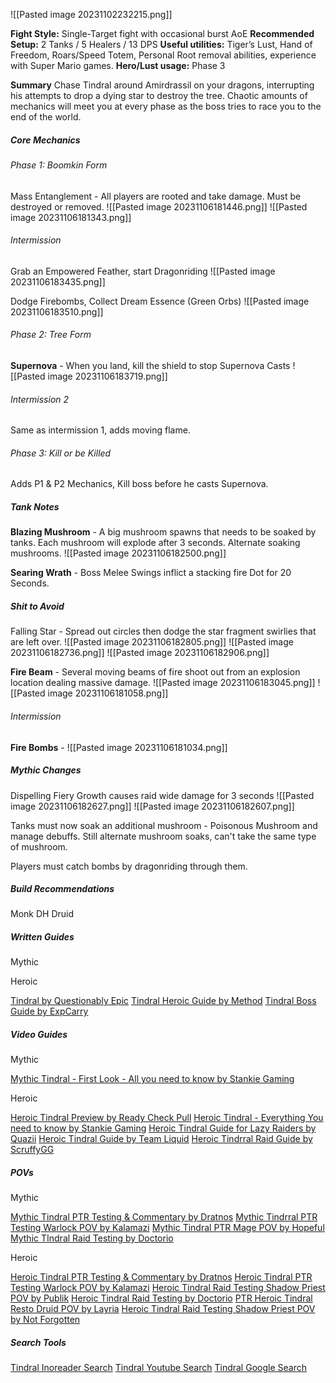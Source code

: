 ![[Pasted image 20231102232215.png]]


**Fight Style:** Single-Target fight with occasional burst AoE
**Recommended Setup:** 2 Tanks / 5 Healers / 13 DPS
**Useful utilities:** Tiger’s Lust, Hand of Freedom, Roars/Speed Totem, Personal Root removal abilities, experience with Super Mario games.
**Hero/Lust usage:** Phase 3


**Summary**
Chase Tindral around Amirdrassil on your dragons, interrupting his attempts to drop a dying star to destroy the tree. Chaotic amounts of mechanics will meet you at every phase as the boss tries to race you to the end of the world.

##### Core Mechanics

###### Phase 1: Boomkin Form

Mass Entanglement - All players are rooted and take damage.  Must be destroyed or removed.
	![[Pasted image 20231106181446.png]]
	![[Pasted image 20231106181343.png]]



###### Intermission

Grab an Empowered Feather, start Dragonriding
![[Pasted image 20231106183435.png]]

Dodge Firebombs, Collect Dream Essence (Green Orbs)
![[Pasted image 20231106183510.png]]

###### Phase 2:  Tree Form

**Supernova** - When you land, kill the shield to stop Supernova Casts
	![[Pasted image 20231106183719.png]]



###### Intermission 2
Same as intermission 1, adds moving flame.

###### Phase 3:   Kill or be Killed
Adds P1 & P2 Mechanics, Kill boss before he casts Supernova.


##### **Tank Notes**

**Blazing Mushroom** - A big mushroom spawns that needs to be soaked by tanks.  Each mushroom will explode after 3 seconds.   Alternate soaking mushrooms.
	![[Pasted image 20231106182500.png]]


**Searing Wrath** - Boss Melee Swings inflict a stacking fire Dot for 20 Seconds.   
	

##### Shit to Avoid


Falling Star - Spread out circles then dodge the star fragment swirlies that are left over.
	![[Pasted image 20231106182805.png]]
	![[Pasted image 20231106182736.png]]
	![[Pasted image 20231106182906.png]]


**Fire Beam** - Several moving beams of fire shoot out from an explosion location dealing massive damage.
	![[Pasted image 20231106183045.png]]
	![[Pasted image 20231106181058.png]]


###### Intermission 
**Fire Bombs** - 
![[Pasted image 20231106181034.png]]

##### Mythic Changes

Dispelling Fiery Growth causes raid wide damage for 3 seconds
	![[Pasted image 20231106182627.png]]
	![[Pasted image 20231106182607.png]]

Tanks must now soak an additional mushroom - Poisonous Mushroom and manage debuffs.  Still alternate mushroom soaks, can't take the same type of mushroom.


Players must catch bombs by dragonriding through them.


##### Build Recommendations
Monk
DH
Druid

##### Written Guides
Mythic 

Heroic

[Tindral by Questionably Epic](https://questionablyepic.com/amirdrassil-the-dreams-hope-raid/tindral/)
[Tindral Heroic Guide by Method](https://www.method.gg/guides/amirdrassil-the-dreams-hope/tindral-sageswift-heroic)
[Tindral Boss Guide by ExpCarry](https://expcarry.com/tindral-sageswift-boss-guide-wow-raid)


##### Video Guides
Mythic


[Mythic Tindral - First Look - All you need to know by Stankie Gaming](https://www.youtube.com/watch?v=xDAnVf8Wt9Y&pp=ygUHdGluZHJhbA%3D%3D)



Heroic

[Heroic Tindral Preview by Ready Check Pull](https://youtu.be/yGX_AvsdqB8?t=428)
[Heroic Tindral - Everything You need to know by Stankie Gaming](https://www.youtube.com/watch?v=B8QoKhNqG78&pp=ygUHdGluZHJhbA%3D%3D)
[Heroic Tindral Guide for Lazy Raiders by Quazii](https://www.youtube.com/watch?v=fIfVYzrkLGg&pp=ygUHdGluZHJhbA%3D%3D)
[Heroic Tindral Guide by Team Liquid](https://www.youtube.com/watch?v=BN3E7buLQ1A&pp=ygUHdGluZHJhbA%3D%3D)
[Heroic Tindrral Raid Guide by ScruffyGG](https://www.youtube.com/watch?v=AS7tMUa7VDA&pp=ygUHdGluZHJhbA%3D%3D)


##### POVs
Mythic

[Mythic Tindral PTR Testing & Commentary by Dratnos](https://www.youtube.com/watch?v=xntInzavkVI&pp=ygUHdGluZHJhbA%3D%3D)
[Mythic Tindrral PTR Testing Warlock POV by Kalamazi](https://www.youtube.com/watch?v=8-kkHLh6Vkg&pp=ygUHdGluZHJhbA%3D%3D)
[Mythic Tindral PTR Mage POV by Hopeful](https://www.youtube.com/watch?v=Xl-YWAjGuuM&t=2507s)
[Mythic TIndral Raid Testing by Doctorio](https://www.youtube.com/watch?v=iPuwu1OLFQw&pp=ygUHdGluZHJhbA%3D%3D)



Heroic

[Heroic Tindral PTR Testing & Commentary by Dratnos](https://www.youtube.com/watch?v=tnSHoczWV9w&pp=ygUHdGluZHJhbA%3D%3D)
[Heroic Tindral PTR Testing Warlock POV by Kalamazi](https://www.youtube.com/watch?v=MWnRidblJvk&pp=ygUHdGluZHJhbA%3D%3D)
[Heroic Tindral Raid Testing Shadow Priest POV by Publik](https://www.youtube.com/watch?v=et_2KuGVx_k&pp=ygUHdGluZHJhbA%3D%3D)
[Heroic Tindral Raid Testing by Doctorio](https://www.youtube.com/watch?v=tTbJZN6z4Ls&pp=ygUHdGluZHJhbA%3D%3D)
[PTR Heroic Tindral Resto Druid POV by Layria](https://www.youtube.com/watch?v=vg3vgpnVKoI&pp=ygUHdGluZHJhbA%3D%3D)
[Heroic Tindral Raid Testing Shadow Priest POV by Not Forgotten](https://www.youtube.com/watch?v=5cVPNppjDWk&pp=ygUHdGluZHJhbA%3D%3D)


##### Search Tools
[Tindral Inoreader Search](https://www.inoreader.com/folder/Tindral)
[Tindral Youtube Search](https://www.youtube.com/results?search_query=tindral&sp=EgIIAg%253D%253D)
[Tindral Google Search](https://www.google.com/search?q=tindral+wow&tbs=qdr%3Ad&sxsrf=AM9HkKmv2yn4DOukxZEJv5ZOJ5j9Vgn08Q%3A1699218591617&uact=5)
